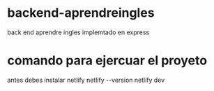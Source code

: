 # backend-aprendreingles
back end aprendre ingles implemtado en express

# comando para ejercuar el proyeto
antes debes instalar netlify
netlify --version
netlify dev